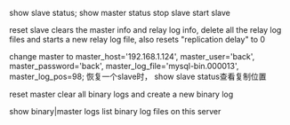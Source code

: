 show slave status;
show master status
stop slave
start slave

reset slave
    clears the master info and relay log info, delete all the relay log files and starts a new relay log file, also resets "replication delay" to 0

change master to master_host='192.168.1.124', master_user='back', master_password='back', master_log_file='mysql-bin.000013', master_log_pos=98; 
    恢复一个slave时， show slave status查看复制位置

reset master
    clear all binary logs and create a new binary log

show binary|master logs
    list binary log files on this server
